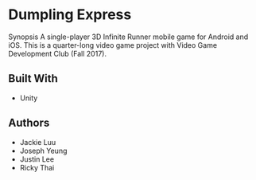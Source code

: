 # Dumpling Express

Synopsis
A single-player 3D Infinite Runner mobile game for Android and iOS. This is a quarter-long video game project with Video Game Development Club (Fall 2017).

Built With
-
- Unity

Authors
-
- Jackie Luu
- Joseph Yeung
- Justin Lee
- Ricky Thai

